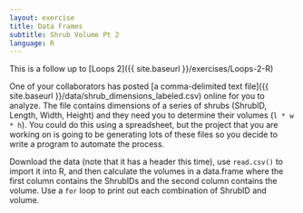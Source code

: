 ```yaml
---
layout: exercise
title: Data Frames
subtitle: Shrub Volume Pt 2
language: R
---
```


This is a follow up to [Loops 2]({{ site.baseurl }}/exercises/Loops-2-R)

One of your collaborators has posted [a comma-delimited text
file]({{ site.baseurl }}/data/shrub_dimensions_labeled.csv)
online for you to analyze. The file contains dimensions of a series of
shrubs (ShrubID, Length, Width, Height) and they need you to determine
their volumes (`l * w * h`). You could do this using a spreadsheet, but the 
project that you are working on is going to be generating lots of these files so
you decide to write a program to automate the process.

Download the data (note that it has a header this time), use `read.csv()` to
import it into R, and then calculate the volumes in a data.frame where the first 
column contains the ShrubIDs and the second column contains the volume. Use a 
`for` loop to print out each combination of ShrubID and volume.

